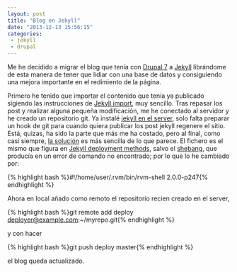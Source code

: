 ```yaml
---
layout: post
title: "Blog en Jekyll"
date: "2013-12-13 15:56:15"
categories:
 - jekyll
 - drupal
---
```


Me he decidido a migrar el blog que tenía con [Drupal 7][drupal] a [Jekyll][jekyll] librándome de esta manera de tener que lidiar con una base de datos y consiguiendo una mejora importante en el redimiento de la página.

Primero he tenido que importar el contenido que tenía ya publicado sigiendo las instrucciones de [Jekyll import][jekyll_import], muy sencillo. Tras repasar los post y realizar alguna pequeña modificación, me he conectado al servidor y he creado un repositorio git. Ya instalé [jekyll en el server][jserver], solo falta preparar un hook de git para cuando quiera publicar los post jekyll regenere el sitio. Está, quizas, ha sido la parte que más me ha costado, pero al final, como casi siempre, [la solución][kristian] es más sencilla de lo que parece. El fichero es el mismo que figura en [Jekyll deployment methods][jdeploy], salvo el [shebang][wikipedia], que producía en un error de comando no encontrado; por lo que lo he cambiado por:

{% highlight bash %}#!/home/user/.rvm/bin/rvm-shell 2.0.0-p247{% endhighlight %}

Ahora en local añado como remoto el repositorio recien creado en el server,

{% highlight bash %}git remote add deploy deployer@example.com:~/myrepo.git{% endhighlight %}

y con hacer

{% highlight bash %}git push deploy master{% endhighlight %}

el blog queda actualizado.


[drupal]: http://drupal.org
[jekyll]: http://jekyllrb.com
[jekyll_import]: http://import.jekyll.com
[jserver]: http://www.txorua.com/2013/09/25/instalar-ruby-con-rvm-sin-privelegios-de-root.html
[jdeploy]: http://jekyllrb.com/docs/deployment-methods/
[wikipedia]: http://es.wikipedia.org/wiki/Shebang
[kristian]: https://kristianfreeman.com/deploying_a_static_site/
